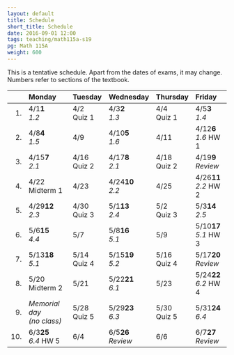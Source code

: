 ```yaml
---
layout: default
title: Schedule
short_title: Schedule
date: 2016-09-01 12:00
tags: teaching/math115a-s19
pg: Math 115A
weight: 600
---
```


This is a tentative schedule. Apart from the dates of exams, it may change. Numbers refer to sections of the textbook.

<table class="schedule">
        <thead>
            <tr class="header">
                <th align="right"></th>
                <th align="left">Monday</th>
                <th align="left">Tuesday</th>
                <th align="left">Wednesday</th>
                <th align="left">Thursday</th>
                <th align="left">Friday</th>
</tr>
    </thead>
    <tbody>
        <tr class="even">
            <td align="right">1.</td>
            <td align="left"><span class="right">4/1</span><span class="left"><b>1</b></span><br><em>1.2</em></td>
            <td align="left"><span class="right">4/2</span><span class="left"><b></b></span><br><span class="hw">Quiz 1</span></td>
            <td align="left"><span class="right">4/3</span><span class="left"><b>2</b></span><br><em>1.3</em></td>
            <td align="left"><span class="right">4/4</span><span class="left"><b></b></span><br><span class="hw">Quiz 1</span></td>
            <td align="left"><span class="right">4/5</span><span class="left"><b>3</b></span><br><em>1.4</em></td>
        </tr>
        <tr class="odd">
            <td align="right">2.</td>
            <td align="left"><span class="right">4/8</span><span class="left"><b>4</b></span><br><em>1.5</em></td>
            <td align="left"><span class="right">4/9</span><span class="left"><b></b></span><br></td>
            <td align="left"><span class="right">4/10</span><span class="left"><b>5</b></span><br><em>1.6</em></td>
            <td align="left"><span class="right">4/11</span><span class="left"><b></b></span><br></td>
            <td align="left"><span class="right">4/12</span><span class="left"><b>6</b></span><br><em>1.6</em> <span class="hw">HW 1</span></td>
        </tr>
        <tr class="even">
            <td align="right">3.</td>
            <td align="left"><span class="right">4/15</span><span class="left"><b>7</b></span><br><em>2.1</em></td>
            <td align="left"><span class="right">4/16</span><span class="left"><b></b></span><br><span class="hw">Quiz 2</span></td>
            <td align="left"><span class="right">4/17</span><span class="left"><b>8</b></span><br><em>2.1</em></td>
            <td align="left"><span class="right">4/18</span><span class="left"><b></b></span><br><span class="hw">Quiz 2</span></td>
            <td align="left"><span class="right">4/19</span><span class="left"><b>9</b></span><br><em>Review</em></td>
        </tr>
        <tr class="odd">
            <td align="right">4.</td>
            <td align="left"><span class="right">4/22</span><span class="left"><b></b></span><br><span class="exam">Midterm 1</span></td>
            <td align="left"><span class="right">4/23</span><span class="left"><b></b></span><br></td>
            <td align="left"><span class="right">4/24</span><span class="left"><b>10</b></span><br><em>2.2</em></td>
            <td align="left"><span class="right">4/25</span><span class="left"><b></b></span><br></td>
            <td align="left"><span class="right">4/26</span><span class="left"><b>11</b></span><br><em>2.2</em> <span class="hw">HW 2</span></td>
        </tr>
        <tr class="even">
            <td align="right">5.</td>
            <td align="left"><span class="right">4/29</span><span class="left"><b>12</b></span><br><em>2.3</em></td>
            <td align="left"><span class="right">4/30</span><span class="left"><b></b></span><br><span class="hw">Quiz 3</span></td>
            <td align="left"><span class="right">5/1</span><span class="left"><b>13</b></span><br><em>2.4</em></td>
            <td align="left"><span class="right">5/2</span><span class="left"><b></b></span><br><span class="hw">Quiz 3</span></td>
            <td align="left"><span class="right">5/3</span><span class="left"><b>14</b></span><br><em>2.5</em></td>
        </tr>
        <tr class="odd">
            <td align="right">6.</td>
            <td align="left"><span class="right">5/6</span><span class="left"><b>15</b></span><br><em>4.4</em></td>
            <td align="left"><span class="right">5/7</span><span class="left"><b></b></span><br></td>
            <td align="left"><span class="right">5/8</span><span class="left"><b>16</b></span><br><em>5.1</em> </td>
            <td align="left"><span class="right">5/9</span><span class="left"><b></b></span><br></td>
            <td align="left"><span class="right">5/10</span><span class="left"><b>17</b></span><br><em>5.1</em> <span class="hw">HW 3</span></td>
        </tr>
        <tr class="even">
            <td align="right">7.</td>
            <td align="left"><span class="right">5/13</span><span class="left"><b>18</b></span><br><em>5.1</em></td>
            <td align="left"><span class="right">5/14</span><span class="left"><b></b></span><br><span class="hw">Quiz 4</span></td>
            <td align="left"><span class="right">5/15</span><span class="left"><b>19</b></span><br><em>5.2</em></td>
            <td align="left"><span class="right">5/16</span><span class="left"><b></b></span><br><span class="hw">Quiz 4</span></td>
            <td align="left"><span class="right">5/17</span><span class="left"><b>20</b></span><br><em>Review</em></td>
        </tr>
        <tr class="odd">
            <td align="right">8.</td>
            <td align="left"><span class="right">5/20</span><span class="left"><b></b></span><br><span class="exam">Midterm 2</span></td>
            <td align="left"><span class="right">5/21</span><span class="left"><b></b></span><br></td>
            <td align="left"><span class="right">5/22</span><span class="left"><b>21</b></span><br><em>6.1</em></td>
            <td align="left"><span class="right">5/23</span><span class="left"><b></b></span><br></td>
            <td align="left"><span class="right">5/24</span><span class="left"><b>22</b></span><br><em>6.2</em> <span class="hw">HW 4</span></td>
        </tr>
        <tr class="even">
            <td align="right">9.</td>
            <td align="left" class="hol"><em>Memorial day<br>(no class)</em></td>
            <td align="left"><span class="right">5/28</span><span class="left"><b></b></span><br><span class="hw">Quiz 5</span></td>
            <td align="left"><span class="right">5/29</span><span class="left"><b>23</b></span><br><em>6.3</em></td>
            <td align="left"><span class="right">5/30</span><span class="left"><b></b></span><br><span class="hw">Quiz 5</span></td>
            <td align="left"><span class="right">5/31</span><span class="left"><b>24</b></span><br><em>6.4</em></td>
        </tr>
        <tr class="odd">
            <td align="right">10.</td>
            <td align="left"><span class="right">6/3</span><span class="left"><b>25</b></span><br><em>6.4</em> <span class="hw">HW 5</span></td>
            <td align="left"><span class="right">6/4</span><span class="left"><b></b></span><br></td>
            <td align="left"><span class="right">6/5</span><span class="left"><b>26</b></span><br><em>Review</em></td>
            <td align="left"><span class="right">6/6</span><span class="left"><b></b></span><br></td>
            <td align="left"><span class="right">6/7</span><span class="left"><b>27</b></span><br><em>Review</em></td>
        </tr>
    </tbody>
</table>

